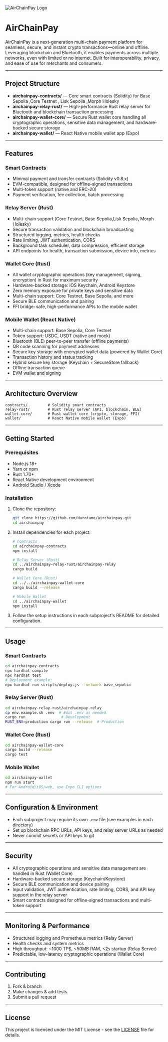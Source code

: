 ![AirChainPay Logo](https://rose-imaginative-lion-87.mypinata.cloud/ipfs/bafybeiby6qp7p7kkey3lrrp5jhbgqg7rw6agpfcnitjepyinke2xhejboa)

# AirChainPay

AirChainPay is a next-generation multi-chain payment platform for seamless, secure, and instant crypto transactions—online and offline. Leveraging blockchain and Bluetooth, it enables payments across multiple networks, even with limited or no internet. Built for interoperability, privacy, and ease of use for merchants and consumers.

---

## Project Structure

- **airchainpay-contracts/** — Core smart contracts (Solidity) for Base Sepolia ,Core Testnet , Lisk Sepolia ,Morph Holesky
- **airchainpay-relay-rust/** — High-performance Rust relay server for Bluetooth and blockchain transaction processing
- **airchainpay-wallet-core/** — Secure Rust wallet core handling all cryptographic operations, sensitive data management, and hardware-backed secure storage
- **airchainpay-wallet/** — React Native mobile wallet app (Expo)

---

## Features

### Smart Contracts
- Minimal payment and transfer contracts (Solidity v0.8.x)
- EVM-compatible, designed for offline-signed transactions
- Multi-token support (native and ERC-20)
- Payment verification, fee collection, batch processing

### Relay Server (Rust)
- Multi-chain support (Core Testnet, Base Sepolia,Lisk Sepolia, Morph Holesky)
- Secure transaction validation and blockchain broadcasting
- Structured logging, metrics, health checks
- Rate limiting, JWT authentication, CORS
- Background task scheduler, data compression, efficient storage
- API endpoints for health, transaction submission, device info, metrics

### Wallet Core (Rust)
- All wallet cryptographic operations (key management, signing, encryption) in Rust for maximum security
- Hardware-backed storage: iOS Keychain, Android Keystore
- Zero memory exposure for private keys and sensitive data
- Multi-chain support: Core Testnet, Base Sepolia, and more
- Secure BLE communication and pairing
- FFI bridge: safe, high-performance APIs to the mobile wallet

### Mobile Wallet (React Native)
- Multi-chain support: Base Sepolia, Core Testnet
- Token support: USDC, USDT (native and mock)
- Bluetooth (BLE) peer-to-peer transfer (offline payments)
- QR code scanning for payment addresses
- Secure key storage with encrypted wallet data (powered by Wallet Core)
- Transaction history and status tracking
- Hybrid secure key storage (Keychain + SecureStore fallback)
- Offline transaction queue
- EVM wallet and signing

---

## Architecture Overview

```
contracts/         # Solidity smart contracts
relay-rust/        # Rust relay server (API, blockchain, BLE)
wallet-core/       # Rust wallet core (crypto, storage, FFI)
wallet/            # React Native mobile wallet (Expo)
```

---

## Getting Started

### Prerequisites
- Node.js 18+
- Yarn or npm
- Rust 1.70+
- React Native development environment
- Android Studio / Xcode

### Installation

1. Clone the repository:
   ```bash
   git clone https://github.com/Hurotamo/airchainpay.git
   cd airchainpay
   ```

2. Install dependencies for each project:
   ```bash
   # Contracts
   cd airchainpay-contracts
   npm install

   # Relay Server (Rust)
   cd ../airchainpay-relay-rust/airchainpay-relay
   cargo build

   # Wallet Core (Rust)
   cd ../../airchainpay-wallet-core
   cargo build --release

   # Mobile Wallet
   cd ../airchainpay-wallet
   npm install
   ```

3. Follow the setup instructions in each subproject's README for detailed configuration.

---

## Usage

### Smart Contracts
```bash
cd airchainpay-contracts
npx hardhat compile
npx hardhat test
# Deployment example:
npx hardhat run scripts/deploy.js --network base_sepolia
```

### Relay Server (Rust)
```bash
cd airchainpay-relay-rust/airchainpay-relay
cp env.example.sh .env  # Edit .env as needed
cargo run                # Development
RUST_ENV=production cargo run --release  # Production
```

### Wallet Core (Rust)
```bash
cd airchainpay-wallet-core
cargo build --release
cargo test
```

### Mobile Wallet
```bash
cd airchainpay-wallet
npm run start
# For Android/iOS/web, use Expo CLI options
```

---

## Configuration & Environment

- Each subproject may require its own `.env` file (see examples in each directory)
- Set up blockchain RPC URLs, API keys, and relay server URLs as needed
- Never commit secrets or API keys to git

---

## Security
- All cryptographic operations and sensitive data management are handled in Rust (Wallet Core)
- Hardware-backed secure storage (Keychain/Keystore)
- Secure BLE communication and device pairing
- Input validation, JWT authentication, rate limiting, CORS, and API key support in the relay server
- Smart contracts designed for offline-signed transactions and multi-token support

---

## Monitoring & Performance
- Structured logging and Prometheus metrics (Relay Server)
- Health checks and system metrics
- High throughput: ~1000 TPS, <50MB RAM, <2s startup (Relay Server)
- Predictable, low-latency cryptographic operations (Wallet Core)

---

## Contributing
1. Fork & branch
2. Make changes & add tests
3. Submit a pull request

---

## License

This project is licensed under the MIT License - see the [LICENSE](LICENSE) file for details. 
